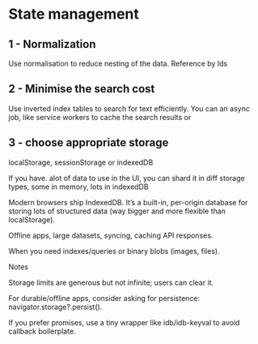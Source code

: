 # State management

## 1 - Normalization

Use normalisation to reduce nesting of the data.
Reference by Ids

## 2 - Minimise the search cost

Use inverted index tables to search for text efficiently.
You can an async job, like service workers to cache the search results or

## 3 - choose appropriate storage

localStorage, sessionStorage or indexedDB

If you have. alot of data to use in the UI, you can shard it in diff storage types, some in memory, lots in indexedDB

Modern browsers ship IndexedDB. It’s a built-in, per-origin database for storing lots of structured data (way bigger and more flexible than localStorage).

Offline apps, large datasets, syncing, caching API responses.

When you need indexes/queries or binary blobs (images, files).

Notes

Storage limits are generous but not infinite; users can clear it.

For durable/offline apps, consider asking for persistence: navigator.storage?.persist().

If you prefer promises, use a tiny wrapper like idb/idb-keyval to avoid callback boilerplate.
